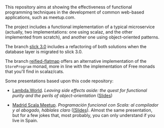 This repository aims at showing the effectiveness of functional programming techniques 
in the development of common web-based applications, such as meetup.com.

The project includes a functional implementation of a typical microservice (actually, two implementations: one using scalaz, and the other implemented from scratch), and another one using object-oriented patterns. 

The branch [slick 3.0](https://github.com/hablapps/meetapp/tree/slick_3.0) includes a refactoring of both solutions when the database layer is migrated to slick 3.0.

The branch [reified-flatmap](https://github.com/hablapps/meetapp/tree/reified-flatmap) offers an alternative implementation of the `StoreProgram` monad, more in line with the implementation of Free monads that you'll find in scalaz/cats.

Some presentations based upon this code repository: 

* [Lambda.World](http://lambda.world). *Leaving side effects aside: the quest for functional purity and the perils of object-orientation* ([Slides](https://docs.google.com/presentation/d/1RsCnD7tVOxlCrhpqbdmqpksHs7vHstpgVxEIxvSnl1Y/edit?usp=sharing))

* [Madrid Scala Meetup](http://www.meetup.com/Scala-Programming-Madrid/). *Programación funcional con Scala: al compilador y al abogado, háblales claro* ([(Slides](https://docs.google.com/presentation/d/172dThBWx8Y5pyLJn0zYKpF9gzU3NOkVmHw04BR4aTKg/edit?usp=sharing)). Almost the same presentation, but for a few jokes that, most probably, you can only understand if you live in Spain.